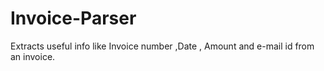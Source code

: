 # Invoice-Parser
Extracts useful info like Invoice number ,Date , Amount and e-mail id from an invoice.
